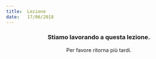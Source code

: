 ```yaml
---
title:  Lezione
date:   17/06/2018
---
```


### <center>Stiamo lavorando a questa lezione.</center>
<center>Per favore ritorna più tardi.</center>
